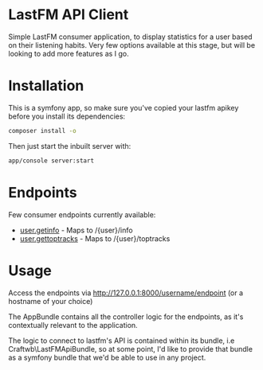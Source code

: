 LastFM API Client 
========================
Simple LastFM consumer application, to display statistics for a user based on
their listening habits. Very few options available at this stage, but will be 
looking to add more features as I go.

Installation
========================
This is a symfony app, so make sure you've copied your lastfm apikey before you
install its dependencies:
```bash
composer install -o
```
Then just start the inbuilt server with:
```bash
app/console server:start
```

Endpoints
========================
Few consumer endpoints currently available:
* [user.getinfo](http://www.last.fm/api/show/user.getInfo) - Maps to /{user}/info
* [user.gettoptracks](http://www.last.fm/api/show/user.getTopTracks) - Maps to /{user}/toptracks

Usage
========================
Access the endpoints via http://127.0.0.1:8000/username/endpoint (or a hostname of your choice)

The AppBundle contains all the controller logic for the endpoints, as it's contextually relevant
to the application. 

The logic to connect to lastfm's API is contained within its bundle, i.e
Craftwb\LastFMApiBundle, so at some point, I'd like to provide that bundle as a symfony bundle
that we'd be able to use in any project.